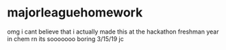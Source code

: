 # majorleaguehomework


omg i cant believe that i actually made this at the hackathon freshman year
in chem rn
its sooooooo boring
3/15/19
jc
